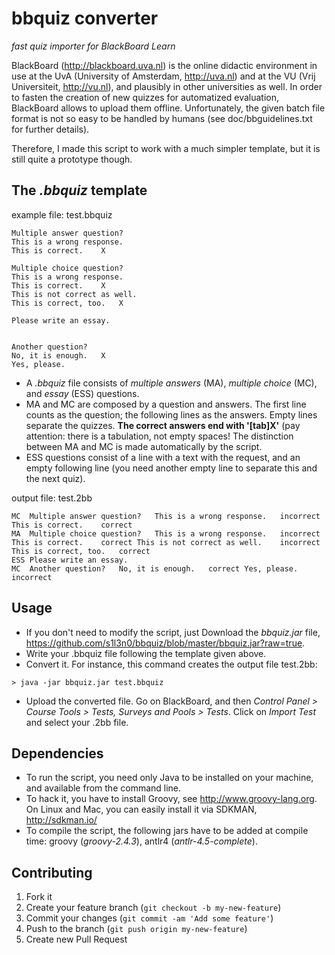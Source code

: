 # bbquiz converter

*fast quiz importer for BlackBoard Learn* 

BlackBoard (http://blackboard.uva.nl) is the online didactic environment in use at the UvA (University of Amsterdam, http://uva.nl) and at the VU (Vrij Universiteit, http://vu.nl), and plausibly in other universities as well. In order to fasten the creation of new quizzes for automatized evaluation, BlackBoard allows to upload them offline. Unfortunately, the given batch file format is not so easy to be handled by humans (see doc/bbguidelines.txt for further details).

Therefore, I made this script to work with a much simpler template, but it is still quite a prototype though.

## The *.bbquiz* template

example file: test.bbquiz
```
Multiple answer question?
This is a wrong response.
This is correct.    X

Multiple choice question?
This is a wrong response.
This is correct.    X
This is not correct as well.
This is correct, too.   X

Please write an essay.


Another question?
No, it is enough.   X
Yes, please.

```

* A *.bbquiz* file consists of *multiple answers* (MA), *multiple choice* (MC), and *essay* (ESS) questions.  
* MA and MC are composed by a question and answers. The first line counts as the question; the following lines as the answers. Empty lines separate the quizzes. **The correct answers end with '[tab]X'** (pay attention: there is a tabulation, not empty spaces! The distinction between MA and MC is made automatically by the script. 
* ESS questions consist of a line with a text with the request, and an empty following line (you need another empty line to separate this and the next quiz).

output file: test.2bb
```
MC	Multiple answer question?	This is a wrong response.	incorrect	This is correct.	correct
MA	Multiple choice question?	This is a wrong response.	incorrect	This is correct.	correct	This is not correct as well.	incorrect	This is correct, too.	correct
ESS	Please write an essay.
MC	Another question?	No, it is enough.	correct	Yes, please.	incorrect
```

## Usage 

* If you don't need to modify the script, just Download the *bbquiz.jar* file, https://github.com/s1l3n0/bbquiz/blob/master/bbquiz.jar?raw=true. 
* Write your .bbquiz file following the template given above.
* Convert it. For instance, this command creates the output file test.2bb:
```
> java -jar bbquiz.jar test.bbquiz
```
* Upload the converted file. Go on BlackBoard, and then *Control Panel > Course Tools > Tests, Surveys and Pools > Tests*. Click on *Import Test* and select your .2bb file.

## Dependencies

* To run the script, you need only Java to be installed on your machine, and available from the command line.
* To hack it, you have to install Groovy, see http://www.groovy-lang.org. On Linux and Mac, you can easily install it via SDKMAN, http://sdkman.io/
* To compile the script, the following jars have to be added at compile time: groovy (*groovy-2.4.3*),  antlr4 (*antlr-4.5-complete*).

## Contributing

1. Fork it
2. Create your feature branch (`git checkout -b my-new-feature`)
3. Commit your changes (`git commit -am 'Add some feature'`)
4. Push to the branch (`git push origin my-new-feature`)
5. Create new Pull Request
